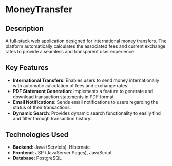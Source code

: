 # MoneyTransfer

## Description

A full-stack web application designed for international money transfers.  The platform automatically calculates the associated fees and current exchange rates to provide a seamless and transparent user experience. 

## Key Features

* **International Transfers**: Enables users to send money internationally with automatic calculation of fees and exchange rates. 
* **PDF Statement Generation**: Implements a feature to generate and download transaction statements in PDF format. 
* **Email Notifications**: Sends email notifications to users regarding the status of their transactions. 
* **Dynamic Search**: Provides dynamic search functionality to easily find and filter through transaction history. 

## Technologies Used

* **Backend**: Java (Servlets), Hibernate 
* **Frontend**: JSP (JavaServer Pages), JavaScript 
* **Database**: PostgreSQL 
